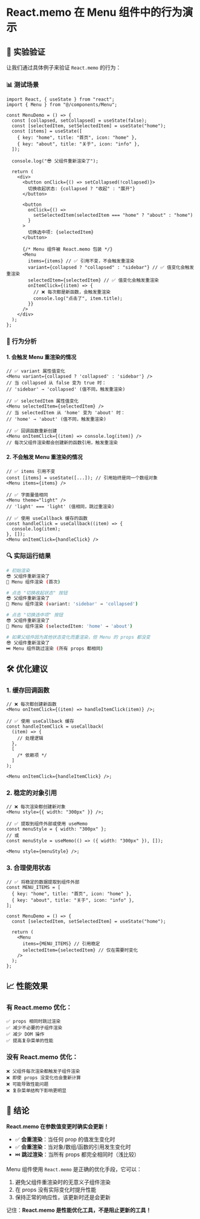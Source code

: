 # React.memo 在 Menu 组件中的行为演示

## 🔬 实验验证

让我们通过具体例子来验证 `React.memo` 的行为：

### 📊 测试场景

```tsx
import React, { useState } from "react";
import { Menu } from "@/components/Menu";

const MenuDemo = () => {
  const [collapsed, setCollapsed] = useState(false);
  const [selectedItem, setSelectedItem] = useState("home");
  const [items] = useState([
    { key: "home", title: "首页", icon: "home" },
    { key: "about", title: "关于", icon: "info" },
  ]);

  console.log("😎 父组件重新渲染了");

  return (
    <div>
      <button onClick={() => setCollapsed(!collapsed)}>
        切换收起状态: {collapsed ? "收起" : "展开"}
      </button>

      <button
        onClick={() =>
          setSelectedItem(selectedItem === "home" ? "about" : "home")
        }
      >
        切换选中项: {selectedItem}
      </button>

      {/* Menu 组件被 React.memo 包装 */}
      <Menu
        items={items} // ✅ 引用不变，不会触发重渲染
        variant={collapsed ? "collapsed" : "sidebar"} // ✅ 值变化会触发重渲染
        selectedItem={selectedItem} // ✅ 值变化会触发重渲染
        onItemClick={(item) => {
          // ❌ 每次都是新函数，会触发重渲染
          console.log("点击了", item.title);
        }}
      />
    </div>
  );
};
```

### 🎯 行为分析

#### 1. **会触发 Menu 重渲染的情况**

```tsx
// ✅ variant 属性值变化
<Menu variant={collapsed ? 'collapsed' : 'sidebar'} />
// 当 collapsed 从 false 变为 true 时：
// 'sidebar' → 'collapsed' (值不同，触发重渲染)

// ✅ selectedItem 属性值变化
<Menu selectedItem={selectedItem} />
// 当 selectedItem 从 'home' 变为 'about' 时：
// 'home' → 'about' (值不同，触发重渲染)

// ✅ 回调函数重新创建
<Menu onItemClick={(item) => console.log(item)} />
// 每次父组件渲染都会创建新的函数引用，触发重渲染
```

#### 2. **不会触发 Menu 重渲染的情况**

```tsx
// ✅ items 引用不变
const [items] = useState([...]); // 引用始终是同一个数组对象
<Menu items={items} />

// ✅ 字面量值相同
<Menu theme="light" />
// 'light' === 'light' (值相同，跳过重渲染)

// ✅ 使用 useCallback 缓存的函数
const handleClick = useCallback((item) => {
  console.log(item);
}, []);
<Menu onItemClick={handleClick} />
```

### 🔍 实际运行结果

```bash
# 初始渲染
😎 父组件重新渲染了
🔄 Menu 组件渲染 (首次)

# 点击 "切换收起状态" 按钮
😎 父组件重新渲染了
🔄 Menu 组件渲染 (variant: 'sidebar' → 'collapsed')

# 点击 "切换选中项" 按钮
😎 父组件重新渲染了
🔄 Menu 组件渲染 (selectedItem: 'home' → 'about')

# 如果父组件因为其他状态变化而重渲染，但 Menu 的 props 都没变
😎 父组件重新渲染了
⏭️ Menu 组件跳过渲染 (所有 props 都相同)
```

## 🛠️ 优化建议

### 1. **缓存回调函数**

```tsx
// ❌ 每次都创建新函数
<Menu onItemClick={(item) => handleItemClick(item)} />;

// ✅ 使用 useCallback 缓存
const handleItemClick = useCallback(
  (item) => {
    // 处理逻辑
  },
  [
    /* 依赖项 */
  ]
);

<Menu onItemClick={handleItemClick} />;
```

### 2. **稳定的对象引用**

```tsx
// ❌ 每次渲染都创建新对象
<Menu style={{ width: "300px" }} />;

// ✅ 提取到组件外部或使用 useMemo
const menuStyle = { width: "300px" };
// 或
const menuStyle = useMemo(() => ({ width: "300px" }), []);

<Menu style={menuStyle} />;
```

### 3. **合理使用状态**

```tsx
// ✅ 将稳定的数据提取到组件外部
const MENU_ITEMS = [
  { key: "home", title: "首页", icon: "home" },
  { key: "about", title: "关于", icon: "info" },
];

const MenuDemo = () => {
  const [selectedItem, setSelectedItem] = useState("home");

  return (
    <Menu
      items={MENU_ITEMS} // 引用稳定
      selectedItem={selectedItem} // 仅在需要时变化
    />
  );
};
```

## 📈 性能效果

### 有 React.memo 优化：

```
✅ props 相同时跳过渲染
✅ 减少不必要的子组件渲染
✅ 减少 DOM 操作
✅ 提高复杂菜单的性能
```

### 没有 React.memo 优化：

```
❌ 父组件每次渲染都触发子组件渲染
❌ 即使 props 没变化也会重新计算
❌ 可能导致性能问题
❌ 复杂菜单结构下影响更明显
```

## 🎯 结论

**React.memo 在参数值变更时确实会更新！**

- ✅ **会重渲染**：当任何 prop 的值发生变化时
- ✅ **会重渲染**：当对象/数组/函数的引用发生变化时
- ⏭️ **跳过渲染**：当所有 props 都完全相同时（浅比较）

Menu 组件使用 `React.memo` 是正确的优化手段，它可以：

1. 避免父组件重渲染时的无意义子组件渲染
2. 在 props 没有实际变化时提升性能
3. 保持正常的响应性，该更新时还是会更新

记住：**React.memo 是性能优化工具，不是阻止更新的工具！**
